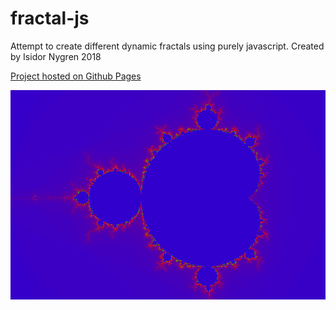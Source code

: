 # fractal-js
Attempt to create different dynamic fractals using purely javascript.
Created by Isidor Nygren 2018

[Project hosted on Github Pages](https://isidornygren.github.io/fractal-js/)

![Image](screenshot.png)
